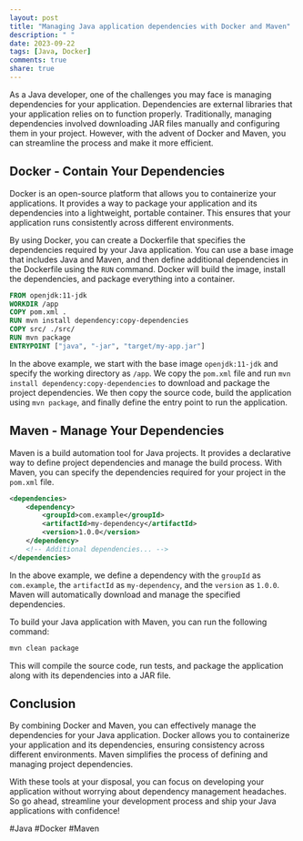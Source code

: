 ```yaml
---
layout: post
title: "Managing Java application dependencies with Docker and Maven"
description: " "
date: 2023-09-22
tags: [Java, Docker]
comments: true
share: true
---
```


As a Java developer, one of the challenges you may face is managing dependencies for your application. Dependencies are external libraries that your application relies on to function properly. Traditionally, managing dependencies involved downloading JAR files manually and configuring them in your project. However, with the advent of Docker and Maven, you can streamline the process and make it more efficient.

## Docker - Contain Your Dependencies

Docker is an open-source platform that allows you to containerize your applications. It provides a way to package your application and its dependencies into a lightweight, portable container. This ensures that your application runs consistently across different environments.

By using Docker, you can create a Dockerfile that specifies the dependencies required by your Java application. You can use a base image that includes Java and Maven, and then define additional dependencies in the Dockerfile using the `RUN` command. Docker will build the image, install the dependencies, and package everything into a container.

```dockerfile
FROM openjdk:11-jdk
WORKDIR /app
COPY pom.xml .
RUN mvn install dependency:copy-dependencies
COPY src/ ./src/
RUN mvn package
ENTRYPOINT ["java", "-jar", "target/my-app.jar"]
```

In the above example, we start with the base image `openjdk:11-jdk` and specify the working directory as `/app`. We copy the `pom.xml` file and run `mvn install dependency:copy-dependencies` to download and package the project dependencies. We then copy the source code, build the application using `mvn package`, and finally define the entry point to run the application.

## Maven - Manage Your Dependencies

Maven is a build automation tool for Java projects. It provides a declarative way to define project dependencies and manage the build process. With Maven, you can specify the dependencies required for your project in the `pom.xml` file.

```xml
<dependencies>
    <dependency>
        <groupId>com.example</groupId>
        <artifactId>my-dependency</artifactId>
        <version>1.0.0</version>
    </dependency>
    <!-- Additional dependencies... -->
</dependencies>
```

In the above example, we define a dependency with the `groupId` as `com.example`, the `artifactId` as `my-dependency`, and the `version` as `1.0.0`. Maven will automatically download and manage the specified dependencies.

To build your Java application with Maven, you can run the following command:

```bash
mvn clean package
```

This will compile the source code, run tests, and package the application along with its dependencies into a JAR file.

## Conclusion

By combining Docker and Maven, you can effectively manage the dependencies for your Java application. Docker allows you to containerize your application and its dependencies, ensuring consistency across different environments. Maven simplifies the process of defining and managing project dependencies.

With these tools at your disposal, you can focus on developing your application without worrying about dependency management headaches. So go ahead, streamline your development process and ship your Java applications with confidence!

#Java #Docker #Maven